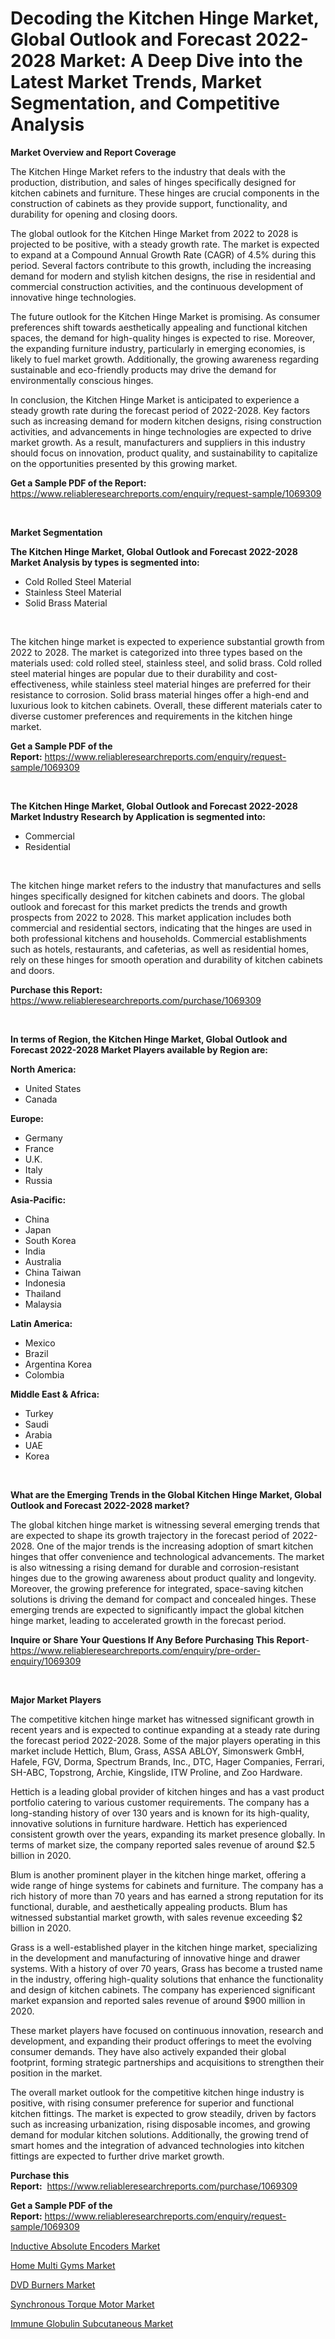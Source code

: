 <p><h1>Decoding the Kitchen Hinge Market, Global Outlook and Forecast 2022-2028 Market: A Deep Dive into the Latest Market Trends, Market Segmentation, and Competitive Analysis</h1></p><p><strong>Market Overview and Report Coverage</strong></p>
<p><p>The Kitchen Hinge Market refers to the industry that deals with the production, distribution, and sales of hinges specifically designed for kitchen cabinets and furniture. These hinges are crucial components in the construction of cabinets as they provide support, functionality, and durability for opening and closing doors.</p><p>The global outlook for the Kitchen Hinge Market from 2022 to 2028 is projected to be positive, with a steady growth rate. The market is expected to expand at a Compound Annual Growth Rate (CAGR) of 4.5% during this period. Several factors contribute to this growth, including the increasing demand for modern and stylish kitchen designs, the rise in residential and commercial construction activities, and the continuous development of innovative hinge technologies.</p><p>The future outlook for the Kitchen Hinge Market is promising. As consumer preferences shift towards aesthetically appealing and functional kitchen spaces, the demand for high-quality hinges is expected to rise. Moreover, the expanding furniture industry, particularly in emerging economies, is likely to fuel market growth. Additionally, the growing awareness regarding sustainable and eco-friendly products may drive the demand for environmentally conscious hinges.</p><p>In conclusion, the Kitchen Hinge Market is anticipated to experience a steady growth rate during the forecast period of 2022-2028. Key factors such as increasing demand for modern kitchen designs, rising construction activities, and advancements in hinge technologies are expected to drive market growth. As a result, manufacturers and suppliers in this industry should focus on innovation, product quality, and sustainability to capitalize on the opportunities presented by this growing market.</p></p>
<p><strong>Get a Sample PDF of the Report:</strong> <a href="https://www.reliableresearchreports.com/enquiry/request-sample/1069309">https://www.reliableresearchreports.com/enquiry/request-sample/1069309</a></p>
<p>&nbsp;</p>
<p><strong>Market Segmentation</strong></p>
<p><strong>The Kitchen Hinge Market, Global Outlook and Forecast 2022-2028 Market Analysis by types is segmented into:</strong></p>
<p><ul><li>Cold Rolled Steel Material</li><li>Stainless Steel Material</li><li>Solid Brass Material</li></ul></p>
<p>&nbsp;</p>
<p><p>The kitchen hinge market is expected to experience substantial growth from 2022 to 2028. The market is categorized into three types based on the materials used: cold rolled steel, stainless steel, and solid brass. Cold rolled steel material hinges are popular due to their durability and cost-effectiveness, while stainless steel material hinges are preferred for their resistance to corrosion. Solid brass material hinges offer a high-end and luxurious look to kitchen cabinets. Overall, these different materials cater to diverse customer preferences and requirements in the kitchen hinge market.</p></p>
<p><strong>Get a Sample PDF of the Report:</strong>&nbsp;<a href="https://www.reliableresearchreports.com/enquiry/request-sample/1069309">https://www.reliableresearchreports.com/enquiry/request-sample/1069309</a></p>
<p>&nbsp;</p>
<p><strong>The Kitchen Hinge Market, Global Outlook and Forecast 2022-2028 Market Industry Research by Application is segmented into:</strong></p>
<p><ul><li>Commercial</li><li>Residential</li></ul></p>
<p>&nbsp;</p>
<p><p>The kitchen hinge market refers to the industry that manufactures and sells hinges specifically designed for kitchen cabinets and doors. The global outlook and forecast for this market predicts the trends and growth prospects from 2022 to 2028. This market application includes both commercial and residential sectors, indicating that the hinges are used in both professional kitchens and households. Commercial establishments such as hotels, restaurants, and cafeterias, as well as residential homes, rely on these hinges for smooth operation and durability of kitchen cabinets and doors.</p></p>
<p><strong>Purchase this Report:</strong>&nbsp; <a href="https://www.reliableresearchreports.com/purchase/1069309">https://www.reliableresearchreports.com/purchase/1069309</a></p>
<p>&nbsp;</p>
<p><strong>In terms of Region, the Kitchen Hinge Market, Global Outlook and Forecast 2022-2028 Market Players available by Region are:</strong></p>
<p>
    <p> <strong> North America: </strong>
        <ul>
            <li>United States</li>
            <li>Canada</li>
        </ul>
        </p> 
    <p> <strong> Europe: </strong>
        <ul>
            <li>Germany</li>
            <li>France</li>
            <li>U.K.</li>
            <li>Italy</li>
            <li>Russia</li>
        </ul>
        </p> 
    <p> <strong> Asia-Pacific: </strong>
        <ul>
            <li>China</li>
            <li>Japan</li>
            <li>South Korea</li>
            <li>India</li>
            <li>Australia</li>
            <li>China Taiwan</li>
            <li>Indonesia</li>
            <li>Thailand</li>
            <li>Malaysia</li>
        </ul>
        </p> 
    <p> <strong> Latin America: </strong>
        <ul>
            <li>Mexico</li>
            <li>Brazil</li>
            <li>Argentina Korea</li>
            <li>Colombia</li>
        </ul>
        </p> 
    <p> <strong> Middle East & Africa: </strong>
        <ul>
            <li>Turkey</li>
            <li>Saudi</li>
            <li>Arabia</li>
            <li>UAE</li>
            <li>Korea</li>
        </ul>
    </p>
    </p>
<p>&nbsp;</p>
<p><strong>What are the Emerging Trends in the Global Kitchen Hinge Market, Global Outlook and Forecast 2022-2028 market?</strong></p>
<p><p>The global kitchen hinge market is witnessing several emerging trends that are expected to shape its growth trajectory in the forecast period of 2022-2028. One of the major trends is the increasing adoption of smart kitchen hinges that offer convenience and technological advancements. The market is also witnessing a rising demand for durable and corrosion-resistant hinges due to the growing awareness about product quality and longevity. Moreover, the growing preference for integrated, space-saving kitchen solutions is driving the demand for compact and concealed hinges. These emerging trends are expected to significantly impact the global kitchen hinge market, leading to accelerated growth in the forecast period.</p></p>
<p><strong>Inquire or Share Your Questions If Any Before Purchasing This Report</strong>- <a href="https://www.reliableresearchreports.com/enquiry/pre-order-enquiry/1069309">https://www.reliableresearchreports.com/enquiry/pre-order-enquiry/1069309</a></p>
<p>&nbsp;</p>
<p><strong>Major Market Players</strong></p>
<p><p>The competitive kitchen hinge market has witnessed significant growth in recent years and is expected to continue expanding at a steady rate during the forecast period 2022-2028. Some of the major players operating in this market include Hettich, Blum, Grass, ASSA ABLOY, Simonswerk GmbH, Hafele, FGV, Dorma, Spectrum Brands, Inc., DTC, Hager Companies, Ferrari, SH-ABC, Topstrong, Archie, Kingslide, ITW Proline, and Zoo Hardware.</p><p>Hettich is a leading global provider of kitchen hinges and has a vast product portfolio catering to various customer requirements. The company has a long-standing history of over 130 years and is known for its high-quality, innovative solutions in furniture hardware. Hettich has experienced consistent growth over the years, expanding its market presence globally. In terms of market size, the company reported sales revenue of around $2.5 billion in 2020.</p><p>Blum is another prominent player in the kitchen hinge market, offering a wide range of hinge systems for cabinets and furniture. The company has a rich history of more than 70 years and has earned a strong reputation for its functional, durable, and aesthetically appealing products. Blum has witnessed substantial market growth, with sales revenue exceeding $2 billion in 2020.</p><p>Grass is a well-established player in the kitchen hinge market, specializing in the development and manufacturing of innovative hinge and drawer systems. With a history of over 70 years, Grass has become a trusted name in the industry, offering high-quality solutions that enhance the functionality and design of kitchen cabinets. The company has experienced significant market expansion and reported sales revenue of around $900 million in 2020.</p><p>These market players have focused on continuous innovation, research and development, and expanding their product offerings to meet the evolving consumer demands. They have also actively expanded their global footprint, forming strategic partnerships and acquisitions to strengthen their position in the market.</p><p>The overall market outlook for the competitive kitchen hinge industry is positive, with rising consumer preference for superior and functional kitchen fittings. The market is expected to grow steadily, driven by factors such as increasing urbanization, rising disposable incomes, and growing demand for modular kitchen solutions. Additionally, the growing trend of smart homes and the integration of advanced technologies into kitchen fittings are expected to further drive market growth.</p></p>
<p><strong>Purchase this Report:</strong>&nbsp;&nbsp;<a href="https://www.reliableresearchreports.com/purchase/1069309">https://www.reliableresearchreports.com/purchase/1069309</a></p>
<p></p>
<p><strong>Get a Sample PDF of the Report:</strong>&nbsp;<a href="https://www.reliableresearchreports.com/enquiry/request-sample/1069309">https://www.reliableresearchreports.com/enquiry/request-sample/1069309</a></p>
<p><p><a href="https://www.reportprime.com/inductive-absolute-encoders-r3787">Inductive Absolute Encoders Market</a></p><p><a href="https://www.linkedin.com/pulse/decoding-home-multi-gyms-market-deep-dive-latest-trends-c5ove/">Home Multi Gyms Market</a></p><p><a href="https://www.linkedin.com/pulse/dvd-burners-market-research-report-unlocks-analysis-financial-0yzbe/">DVD Burners Market</a></p><p><a href="https://www.reportprime.com/synchronous-torque-motor-r3788">Synchronous Torque Motor Market</a></p><p><a href="https://medium.com/@kiannoel89776554/immune-globulin-subcutaneous-market-size-growth-forecast-2023-2030-435eed1dc7d1">Immune Globulin Subcutaneous Market</a></p></p>